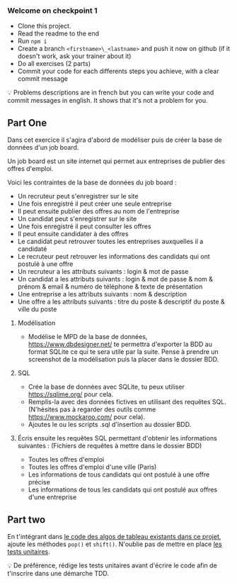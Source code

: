 ### Welcome on checkpoint 1

- Clone this project.
- Read the readme to the end
- Run `npm i`
- Create a branch `<firstname>\_<lastname>` and push it now on github (if it doesn't work, ask your trainer about it)
- Do all exercises (2 parts)
- Commit your code for each differents steps you achieve, with a clear commit message

💡 Problems descriptions are in french but you can write your code and commit messages in english. It shows that it's not a problem for you.

## Part One

Dans cet exercice il s'agira d'abord de modéliser puis de créer la base de données d'un job board.

Un job board est un site internet qui permet aux entreprises de publier des offres d'emploi.

Voici les contraintes de la base de données du job board :

- Un recruteur peut s'enregistrer sur le site
- Une fois enregistré il peut créer une seule entreprise
- Il peut ensuite publier des offres au nom de l'entreprise
- Un candidat peut s'enregistrer sur le site
- Une fois enregistré il peut consulter les offres
- Il peut ensuite candidater à des offres
- Le candidat peut retrouver toutes les entreprises auxquelles il a candidaté
- Le recruteur peut retrouver les informations des candidats qui ont postulé à une offre
- Un recruteur a les attributs suivants : login & mot de passe
- Un candidat a les attributs suivants : login & mot de passe & nom & prénom & email & numéro de téléphone & texte de présentation
- Une entreprise a les attributs suivants : nom & description
- Une offre a les attributs suivants : titre du poste & descriptif du poste & ville du poste

1. Modélisation
   - Modélise le MPD de la base de données, https://www.dbdesigner.net/ te permettra d'exporter la BDD au format SQLite ce qui te sera utile par la suite. Pense à prendre un screenshot de la modélisation puis la placer dans le dossier BDD.

2. SQL
   - Crée la base de données avec SQLite, tu peux utiliser https://sqlime.org/ pour cela.
   - Remplis-la avec des données fictives en utilisant des requêtes SQL. (N'hésites pas à regarder des outils comme https://www.mockaroo.com/ pour cela).
   - Ajoutes le ou les scripts .sql d'insertion au dossier BDD.

3. Écris ensuite les requêtes SQL permettant d'obtenir les informations suivantes : (Fichiers de requêtes à mettre dans le dossier BDD)
   - Toutes les offres d'emploi
   - Toutes les offres d'emploi d'une ville (Paris)
   - Les informations de tous candidats qui ont postulé à une offre précise
   - Les informations de tous les candidats qui ont postulé aux offres d'une entreprise

## Part two

En t'intégrant dans [le code des algos de tableau existants dans ce projet](arr.ts), ajoute les méthodes `pop()` et `shift()`.
N'oublie pas de mettre en place [les tests unitaires](test/array.test.ts). 

💡 De préférence, rédige les tests unitaires avant d'écrire le code afin de t'inscrire dans une démarche TDD.
